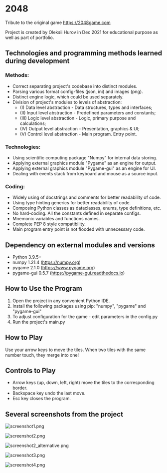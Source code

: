 # 2048

Tribute to the original game https://2048game.com

Project is created by Oleksii Hurov in Dec 2021
for educational purpose as well as part of portfolio.


## Technologies and programming methods learned during development

### Methods:
- Correct separating project's codebase into distinct modules.
- Parsing various format config-files (json, ini) and images (png).
- Distinct engine logic, which could be used separately.
- Division of project's modules to levels of abstraction:
    - (I) Data level abstraction - Data structures, types and interfaces;
    - (II) Input level abstraction - Predefined parameters and constants;
    - (III) Logic level abstraction - Logic, primary purpose and calculations;
    - (IV) Output level abstraction - Presentation, graphics & UI;
    - (V) Control level abstraction - Main program. Entry point.

### Technologies:
- Using scientific computing package "Numpy" for internal data storing.
- Applying external graphics module "Pygame" as an engine for output.
- Applying external graphics module "Pygame-gui" as an engine for UI.
- Dealing with events stack from keyboard and mouse as a source input.

### Coding:
- Widely using of docstrings and comments for better readability of code.
- Using type hinting generics for better readability of code.
- Composing Python classes as dataclasses, enums, type definitions, etc.
- No hard-coding. All the constants defined in separate configs.
- Mnemonic variables and functions names.
- Complete PEP 8 style compatibility.
- Main program entry point is not flooded with unnecessary code.


## Dependency on external modules and versions

* Python 3.9.5+
* numpy 1.21.4 (https://numpy.org)
* pygame 2.1.0 (https://www.pygame.org)
* pygame-gui 0.5.7 (https://pygame-gui.readthedocs.io)


## How to Use the Program

1. Open the project in any convenient Python IDE.
2. Install the following packages using pip: "numpy", "pygame" and "pygame-gui"
3. To adjust configuration for the game - edit parameters in the config.py
4. Run the project's main.py


## How to Play

Use your arrow keys to move the tiles.
When two tiles with the same number touch, they merge into one!


## Controls to Play
 
- Arrow keys (up, down, left, right) move the tiles to the corresponding border.
- Backspace key undo the last move.
- Esc key closes the program.


## Several screenshots from the project

![screenshot1.png](/screenshots/screenshot1.png)

![screenshot2.png](/screenshots/screenshot2.png)

![screenshot2_alternative.png](/screenshots/screenshot2_alternative.png)

![screenshot3.png](/screenshots/screenshot3.png)

![screenshot4.png](/screenshots/screenshot4.png)
